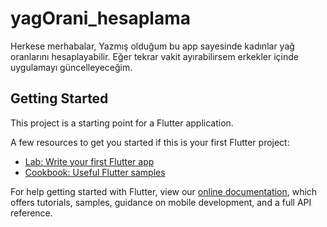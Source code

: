 # yagOrani_hesaplama

Herkese merhabalar,
Yazmış olduğum bu app sayesinde kadınlar yağ oranlarını hesaplayabilir.
Eğer tekrar vakit ayırabilirsem erkekler içinde uygulamayı güncelleyeceğim.

## Getting Started

This project is a starting point for a Flutter application.

A few resources to get you started if this is your first Flutter project:

- [Lab: Write your first Flutter app](https://flutter.dev/docs/get-started/codelab)
- [Cookbook: Useful Flutter samples](https://flutter.dev/docs/cookbook)

For help getting started with Flutter, view our
[online documentation](https://flutter.dev/docs), which offers tutorials,
samples, guidance on mobile development, and a full API reference.
